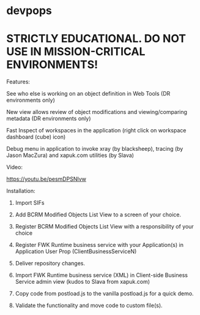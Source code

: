 # devpops

# STRICTLY EDUCATIONAL. DO NOT USE IN MISSION-CRITICAL ENVIRONMENTS!

Features:

See who else is working on an object definition in Web Tools (DR environments only)

New view allows review of object modifications and viewing/comparing metadata (DR environments only)

Fast Inspect of workspaces in the application (right click on workspace dashboard (cube) icon)

Debug menu in application to invoke xray (by blacksheep), tracing (by Jason MacZura) and xapuk.com utilities (by Slava)

Video:

https://youtu.be/pesmDPSNIvw

Installation:

1. Import SIFs

2. Add BCRM Modified Objects List View to a screen of your choice.

3. Register BCRM Modified Objects List View with a responsibility of your choice

4. Register FWK Runtime business service with your Application(s) in Application User Prop (ClientBusinessServiceN)

5. Deliver repository changes.

6. Import FWK Runtime business service (XML) in Client-side Business Service admin view (kudos to Slava from xapuk.com)

7. Copy code from postload.js to the vanilla postload.js for a quick demo. 

8. Validate the functionality and move code to custom file(s).
